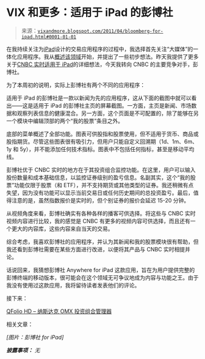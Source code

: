 <!--yml

分类：未分类

日期：2024-05-18 16:51:54

-->

# VIX 和更多：适用于 iPad 的彭博社

> 来源：[`vixandmore.blogspot.com/2011/04/bloomberg-for-ipad.html#0001-01-01`](http://vixandmore.blogspot.com/2011/04/bloomberg-for-ipad.html#0001-01-01)

在我持续关注为[iPad](http://vixandmore.blogspot.com/search/label/iPad)设计的交易应用程序的过程中，我选择首先关注“大媒体”的一体化应用程序。我从[概述该领域](http://vixandmore.blogspot.com/2011/04/initial-thoughts-on-using-ipad-for.html)开始，并提出了一些初步想法。昨天我提供了更多关于[CNBC 实时适用于 iPad](http://vixandmore.blogspot.com/2011/04/cnbc-real-time-for-ipad.html)的详细想法，今天我转向 CNBC 的主要竞争对手，彭博社。

为了本周初的说明，实际上彭博社有两个不同的应用程序：

适用于 iPad 的彭博社是一款以新闻为先的应用程序，这从下面的截图中就可以看出——这是适用于 iPad 的彭博社主页的屏幕截图。一方面，主页是新闻、市场数据和观察列表信息的健康混合。另一方面，这个页面是不可配置的，除了能够在另一个模块中编辑顶部的两个“我的股票”条目之外。

底部的菜单概述了全部功能。图表可供股指和股票使用，但不适用于货币、商品或股指期货。尽管这些图表很有吸引力，但用户只能自定义回溯期（1d、1m、6m、1y 和 5y），并不能添加任何技术指标。图表中不包括任何指标，甚至是移动平均线。

彭博社优于 CNBC 实时的地方在于其投资组合监控功能。在这里，用户可以输入股份数量和成本基础信息，以监控证券级别的盈亏信息。名副其实，这个“我的股票”功能仅限于股票（和 ETF），并不支持期货或其他类型的证券。我还稍微有点失望，因为没有功能可以显示当前交易日或任何历史期间的总投资盈亏。最后，值得注意的是，虽然指数报价是实时的，但个别证券的报价会延迟 15-20 分钟。

从视频角度来看，彭博社确实有各种各样的播客可供选择。将这些与 CNBC 实时视频内容进行比较，我的感觉是 CNBC 有更多的视频内容可供选择，而且还有一个更大的内容库，这些内容来自当天的交易。

综合考虑，我喜欢彭博社的应用程序，并认为其新闻和我的股票模块很有帮助，但我还看到彭博社需要在某些方面进行改进，以便将其产品与 CNBC 实时相提并论。

话说回来，我猜想彭博社 Anywhere for iPad 这款应用，旨在为用户提供完整的彭博终端的移动版本，很可能会在这个领域无可争议地成为内容与功能之王。由于我没有使用过这款应用，我将留待读者发表他们的评论。

接下来：

[QFolio HD – 纳斯达克 OMX 投资组合管理器](http://itunes.apple.com/us/app/qfolio-hd-nasdaq-omx-portfolio/id364265462?mt=8)

相关文章：

*[图片：彭博社 for iPad]*

****披露事项：*** *无**
